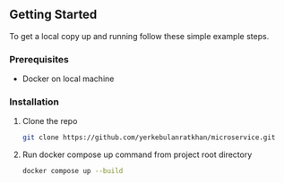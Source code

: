 
<!-- GETTING STARTED -->
## Getting Started
To get a local copy up and running follow these simple example steps.

### Prerequisites

- Docker on local machine
### Installation

1. Clone the repo
   ```sh
   git clone https://github.com/yerkebulanratkhan/microservice.git
   ```
2. Run docker compose up command from project root directory
   ```sh
   docker compose up --build 
   ```
